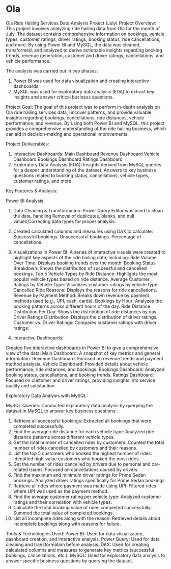 # Ola
Ola Ride Hailing Services Data Analysis Project (July)
Project Overview:
This project involves analyzing ride hailing data from Ola for the month of July. The dataset contains comprehensive information on bookings, vehicle types, customer ratings, driver ratings, booking status, ride cancellations, and more. By using Power BI and MySQL, the data was cleaned, transformed, and analyzed to derive actionable insights regarding booking trends, revenue generation, customer and driver ratings, cancellations, and vehicle performance.

The analysis was carried out in two phases:
1. Power BI was used for data visualization and creating interactive dashboards.
2. MySQL was used for exploratory data analysis (EDA) to extract key insights and answer critical business questions.

Project Goal:
The goal of this project was to perform in-depth analysis on Ola ride hailing services data, uncover patterns, and provide valuable insights regarding bookings, cancellations, ride distances, vehicle performance, and revenue. By using both Power BI and MySQL, this project provides a comprehensive understanding of the ride hailing business, which can aid in decision-making and operational improvements.

Project Deliverables:
1. Interactive Dashboards:
   Main Dashboard
   Revenue Dashboard
   Vehicle Dashboard
   Bookings Dashboard
   Ratings Dashboard
2. Exploratory Data Analysis (EDA):
Insights derived from MySQL queries for a deeper understanding of the dataset.
Answers to key business questions related to booking status, cancellations, vehicle types, customer ratings, and more.

Key Features & Analysis:

Power BI Analysis:
1. Data Cleaning & Transformation:
   Power Query Editor was used to clean the data, handling Removal of duplicates, blanks, and null values,Correcting data types for proper analysis.

2. Created calculated columns and measures using DAX to calculate:
   Successful bookings.
   Unsuccessful bookings.
   Percentage of cancellations.

3. Visualizations in Power BI:
A series of interactive visuals were created to highlight key aspects of the ride hailing data, including:
Ride Volume Over Time: Displays booking trends over the month.
Booking Status Breakdown: Shows the distribution of successful and cancelled bookings.
Top 5 Vehicle Types by Ride Distance: Highlights the most popular vehicle types based on ride distance.
Average Customer Ratings by Vehicle Type: Visualizes customer ratings by vehicle type.
Cancelled Ride Reasons: Displays the reasons for ride cancellations.
Revenue by Payment Method: Breaks down revenue by payment methods used (e.g., UPI, cash, cards).
Bookings by Hour: Analyzes the booking patterns across different hours of the day.
Ride Distance Distribution Per Day: Shows the distribution of ride distances by day.
Driver Ratings Distribution: Displays the distribution of driver ratings.
Customer vs. Driver Ratings: Compares customer ratings with driver ratings.

4. Interactive Dashboards:

Created five interactive dashboards in Power BI to give a comprehensive view of the data:
Main Dashboard: A snapshot of key metrics and general information.
Revenue Dashboard: Focused on revenue trends and payment method analysis.
Vehicle Dashboard: Provided details about vehicle performance, ride distances, and bookings.
Bookings Dashboard: Analyzed booking status, cancellations, and booking trends.
Ratings Dashboard: Focused on customer and driver ratings, providing insights into service quality and satisfaction.

Exploratory Data Analysis with MySQL:

MySQL Queries:
Conducted exploratory data analysis by querying the dataset in MySQL to answer key business questions:
1. Retrieve all successful bookings: Extracted all bookings that were completed successfully.
2. Find the average ride distance for each vehicle type: Analyzed ride distance patterns across different vehicle types.
3. Get the total number of cancelled rides by customers: Counted the total number of rides cancelled by customers and their reasons.
4. List the top 5 customers who booked the highest number of rides: Identified high-value customers who booked the most rides.
5. Get the number of rides cancelled by drivers due to personal and car-related issues: Focused on cancellations caused by drivers.
6. Find the maximum and minimum driver ratings for Prime Sedan bookings: Analyzed driver ratings specifically for Prime Sedan bookings.
7. Retrieve all rides where payment was made using UPI: Filtered rides where UPI was used as the payment method.
8. Find the average customer rating per vehicle type: Analyzed customer ratings and their correlation with vehicle types.
9. Calculate the total booking value of rides completed successfully: Summed the total value of completed bookings.
10. List all incomplete rides along with the reason: Retrieved details about incomplete bookings along with reasons for failure.

Tools & Technologies Used:
Power BI: Used for data visualization, dashboard creation, and interactive analysis.
Power Query: Used for data cleaning and transformation before analysis.
DAX: Used for creating calculated columns and measures to generate key metrics (successful bookings, cancellations, etc.).
MySQL: Used for exploratory data analysis to answer specific business questions by querying the dataset.

